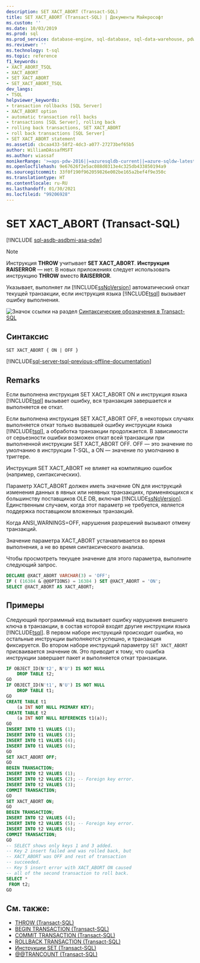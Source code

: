 ```yaml
---
description: SET XACT_ABORT (Transact-SQL)
title: SET XACT_ABORT (Transact-SQL) | Документы Майкрософт
ms.custom: ''
ms.date: 10/03/2019
ms.prod: sql
ms.prod_service: database-engine, sql-database, sql-data-warehouse, pdw
ms.reviewer: ''
ms.technology: t-sql
ms.topic: reference
f1_keywords:
- XACT_ABORT_TSQL
- XACT_ABORT
- SET XACT_ABORT
- SET_XACT_ABORT_TSQL
dev_langs:
- TSQL
helpviewer_keywords:
- transaction rollbacks [SQL Server]
- XACT_ABORT option
- automatic transaction roll backs
- transactions [SQL Server], rolling back
- rolling back transactions, SET XACT_ABORT
- roll back transactions [SQL Server]
- SET XACT_ABORT statement
ms.assetid: cbcaa433-58f2-4dc3-a077-27273bef65b5
author: WilliamDAssafMSFT
ms.author: wiassaf
monikerRange: '>=aps-pdw-2016||=azuresqldb-current||=azure-sqldw-latest||>=sql-server-2016||>=sql-server-linux-2017||=azuresqldb-mi-current'
ms.openlocfilehash: 9e67626f2e5ac088d0313e4c325db433850194a9
ms.sourcegitcommit: 33f0f190f962059826e002be165a2bef4f9e350c
ms.translationtype: HT
ms.contentlocale: ru-RU
ms.lasthandoff: 01/30/2021
ms.locfileid: "99206928"
---
```

# <a name="set-xact_abort-transact-sql"></a>SET XACT_ABORT (Transact-SQL)

[!INCLUDE [sql-asdb-asdbmi-asa-pdw](../../includes/applies-to-version/sql-asdb-asdbmi-asa-pdw.md)]

> [!NOTE]
> Инструкция **THROW** учитывает **SET XACT_ABORT**. **Инструкция RAISERROR** — нет. В новых приложениях следует использовать инструкцию **THROW** вместо **RAISERROR**.

Указывает, выполняет ли [!INCLUDE[ssNoVersion](../../includes/ssnoversion-md.md)] автоматический откат текущей транзакции, если инструкция языка [!INCLUDE[tsql](../../includes/tsql-md.md)] вызывает ошибку выполнения.

![Значок ссылки на раздел](../../database-engine/configure-windows/media/topic-link.gif "Значок ссылки на раздел") [Синтаксические обозначения в Transact-SQL](../../t-sql/language-elements/transact-sql-syntax-conventions-transact-sql.md)

## <a name="syntax"></a>Синтаксис

```syntaxsql
SET XACT_ABORT { ON | OFF }
```

[!INCLUDE[sql-server-tsql-previous-offline-documentation](../../includes/sql-server-tsql-previous-offline-documentation.md)]

## <a name="remarks"></a>Remarks

Если выполнена инструкция SET XACT_ABORT ON и инструкция языка [!INCLUDE[tsql](../../includes/tsql-md.md)] вызывает ошибку, вся транзакция завершается и выполняется ее откат.

Если выполнена инструкция SET XACT_ABORT OFF, в некоторых случаях выполняется откат только вызвавшей ошибку инструкции языка [!INCLUDE[tsql](../../includes/tsql-md.md)], а обработка транзакции продолжается. В зависимости от серьезности ошибки возможен откат всей транзакции при выполненной инструкции SET XACT_ABORT OFF. OFF — это значение по умолчанию в инструкции T-SQL, а ON — значение по умолчанию в триггере.

Инструкция SET XACT_ABORT не влияет на компиляцию ошибок (например, синтаксических).

Параметр XACT_ABORT должен иметь значение ON для инструкций изменения данных в явных или неявных транзакциях, применяющихся к большинству поставщиков OLE DB, включая [!INCLUDE[ssNoVersion](../../includes/ssnoversion-md.md)]. Единственным случаем, когда этот параметр не требуется, является поддержка поставщиком вложенных транзакций.

Когда ANSI_WARNINGS=OFF, нарушения разрешений вызывают отмену транзакций.

Значение параметра XACT_ABORT устанавливается во время выполнения, а не во время синтаксического анализа.

Чтобы просмотреть текущее значение для этого параметра, выполните следующий запрос.

```sql
DECLARE @XACT_ABORT VARCHAR(3) = 'OFF';
IF ( (16384 & @@OPTIONS) = 16384 ) SET @XACT_ABORT = 'ON';
SELECT @XACT_ABORT AS XACT_ABORT;

```

## <a name="examples"></a>Примеры

Следующий программный код вызывает ошибку нарушения внешнего ключа в транзакции, в состав которой входят другие инструкции языка [!INCLUDE[tsql](../../includes/tsql-md.md)]. В первом наборе инструкций происходит ошибка, но остальные инструкции выполняются успешно, и транзакция фиксируется. Во втором наборе инструкций параметру `SET XACT_ABORT` присваивается значение `ON`. Это приводит к тому, что ошибка инструкции завершает пакет и выполняется откат транзакции.

```sql
IF OBJECT_ID(N't2', N'U') IS NOT NULL
    DROP TABLE t2;
GO
IF OBJECT_ID(N't1', N'U') IS NOT NULL
    DROP TABLE t1;
GO  
CREATE TABLE t1
    (a INT NOT NULL PRIMARY KEY);
CREATE TABLE t2
    (a INT NOT NULL REFERENCES t1(a));
GO
INSERT INTO t1 VALUES (1);
INSERT INTO t1 VALUES (3);
INSERT INTO t1 VALUES (4);
INSERT INTO t1 VALUES (6);
GO
SET XACT_ABORT OFF;
GO
BEGIN TRANSACTION;
INSERT INTO t2 VALUES (1);
INSERT INTO t2 VALUES (2); -- Foreign key error.
INSERT INTO t2 VALUES (3);
COMMIT TRANSACTION;
GO
SET XACT_ABORT ON;
GO
BEGIN TRANSACTION;
INSERT INTO t2 VALUES (4);
INSERT INTO t2 VALUES (5); -- Foreign key error.
INSERT INTO t2 VALUES (6);
COMMIT TRANSACTION;
GO
-- SELECT shows only keys 1 and 3 added.
-- Key 2 insert failed and was rolled back, but
-- XACT_ABORT was OFF and rest of transaction
-- succeeded.
-- Key 5 insert error with XACT_ABORT ON caused
-- all of the second transaction to roll back.
SELECT *
 FROM t2;
GO
```

## <a name="see-also"></a>См. также:

- [THROW &#40;Transact-SQL&#41;](../../t-sql/language-elements/throw-transact-sql.md)
- [BEGIN TRANSACTION (Transact-SQL)](../../t-sql/language-elements/begin-transaction-transact-sql.md)
- [COMMIT TRANSACTION (Transact-SQL)](../../t-sql/language-elements/commit-transaction-transact-sql.md)
- [ROLLBACK TRANSACTION (Transact-SQL)](../../t-sql/language-elements/rollback-transaction-transact-sql.md)
- [Инструкции SET (Transact-SQL)](../../t-sql/statements/set-statements-transact-sql.md)
- [@@TRANCOUNT &#40;Transact-SQL&#41;](../../t-sql/functions/trancount-transact-sql.md)  
